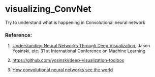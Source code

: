 # visualizing_ConvNet
Try to understand what is happening in Convolutional neural network

### Reference:
1. [Understanding Neural Networks Through Deep Visualization](http://yosinski.com/media/papers/Yosinski__2015__ICML_DL__Understanding_Neural_Networks_Through_Deep_Visualization__.pdf), Jason Yosinski, etc. 31 st International Conference on Machine Learning
2. https://github.com/yosinski/deep-visualization-toolbox

3. [How convolutional neural networks see the world](https://blog.keras.io/how-convolutional-neural-networks-see-the-world.html) 
